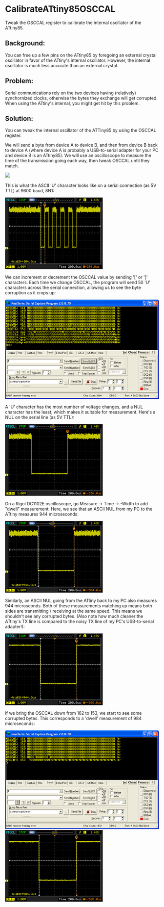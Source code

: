 # CalibrateATtiny85OSCCAL
Tweak the OSCCAL register to calibrate the internal oscillator of the ATtiny85.

## Background:

You can free up a few pins on the ATtiny85 by foregoing an external crystal oscillator in favor of the ATtiny's internal oscillator.  However, the internal oscillator is much less accurate than an external crystal.

## Problem:

Serial communications rely on the two devices having (relatively) synchornized clocks, otherwise the bytes they exchange will get corrupted.  When using the ATtiny's internal, you might get hit by this problem.

## Solution:

You can tweak the internal oscillator of the ATTiny85 by using the OSCCAL register.

We will send a byte from device A to device B, and then from device B back to device A (where device A is probably a USB-to-serial adapter for your PC and device B is an ATtiny85).  We will use an oscilloscope to measure the time of the transmission going each way, then tweak OSCCAL until they match.

![](/github%20media/IMG_1758.PNG)

This is what the ASCII 'U' character looks like on a serial connection (as 5V TTL) at 9600 baud, 8N1:

![](/github%20media/NewFile2.png)

We can increment or decrement the OSCCAL value by sending '[' or ']' characters.  Each time we change OSCCAL, the program will send 50 'U' characters across the serial connection, allowing us to see the byte corruption as it crops up:

![](/github%20media/decreasing_osccal.png)

A 'U' character has the most number of voltage changes, and a NUL character has the least, which makes it suitable for measurement.  Here's a NUL on the serial line (as 5V TTL):

![](/github%20media/NewFile0.png)

On a Rigol DC1102E oscilloscope, go Measure -> Time -> -Width to add "dwell" measurement.  Here, we see that an ASCII NUL from my PC to the ATtiny measures 944 microseconds:

![](/github%20media/NewFile1.png)

Similarly, an ASCII NUL going from the ATtiny back to my PC also measures 944 microseonds.  Both of these measurements matching up means both sides are transmitting / receiving at the same speed.  This means we shouldn't see any corrupted bytes.  (Also note how much cleaner the ATtiny's TX line is compared to the noisy TX line of my PC's USB-to-serial adapter!):

![](/github%20media/NewFile3.png)

If we bring the OSCCAL down from 162 to 153, we start to see some corrupted bytes.  This corresponds to a 'dwell' measurement of 984 microseconds: 

![](/github%20media/153osccalnul.png)
![](/github%20media/NewFile4.png)
